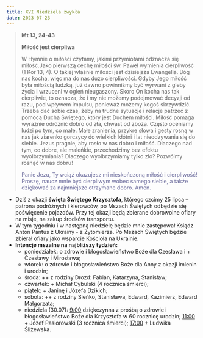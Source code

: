 ```yaml
---
title: XVI Niedziela zwykła
date: 2023-07-23
---
```


> **Mt 13, 24-43**
>
> **Miłość jest cierpliwa**
>
> W Hymnie o miłości czytamy, jakimi przymiotami odznacza się miłość.Jako pierwszą cechę miłości św. Paweł wymienia cierpliwość (1 Kor 13, 4). O takiej właśnie miłości jest dzisiejsza Ewangelia. Bóg nas kocha, więc ma do nas dużo cierpliwości. Gdyby Jego miłość była miłością ludzką, już dawno powinniśmy być wyrwani z gleby życia i wrzuceni w ogień nieugaszony. Skoro On kocha nas tak cierpliwie, to oznacza, że i my nie możemy podejmować decyzji od razu, pod wpływem impulsu, ponieważ możemy kogoś skrzywdzić. Trzeba dać sobie czas, żeby na trudne sytuacje i relacje patrzeć z pomocą Ducha Świętego, który jest Duchem miłości. Miłość pomaga wyraźnie odróżnić dobro od zła, chwast od zboża. Często oceniamy ludzi po tym, co małe. Małe zranienia, przykre słowa i gesty rosną w nas jak ziarenko gorczycy do wielkich kłótni i lat nieodzywania się do siebie. Jezus pragnie, aby rosło w nas dobro i miłość. Dlaczego nad tym, co dobre, ale maleńkie, przechodzimy bez efektu wyolbrzymiania? Dlaczego wyolbrzymiamy tylko zło? Pozwólmy rosnąć w nas dobru!
>
> <span style="color: #666699;">Panie Jezu, Ty wciąż okazujesz mi nieskończoną miłość i cierpliwość! Proszę, naucz mnie być cierpliwym wobec samego siebie, a także dziękować za najmniejsze otrzymane dobro. Amen.
> &nbsp;

- Dziś z okazji **święta Świętego Krzysztofa**, którego czcimy 25 lipca – patrona podróżnych i kierowców, po Mszach Świętych odbędzie się poświęcenie pojazdów. Przy tej okazji będą zbierane dobrowolne ofiary na misje, na zakup środków transportu.
 - W tym tygodniu i w następną niedzielę będzie mnie zastępował Ksiądz Anton Pantus z Ukrainy - z Żytomierza. Po Mszach Świętych będzie zbierał ofiary jako wsparcie Kościoła na Ukrainie.
- **Intencje mszalne na najbliższy tydzień:**
  - poniedziałek: o zdrowie i błogosławieństwo Boże dla Czesława i + Czesławy i Mirosława;
  - wtorek: o zdrowie i błogosławieństwo Boże dla Anny z okazji imienin i urodzin;
  - środa: ++ z rodziny Drozd: Fabian, Katarzyna, Stanisław;
  - czwartek: + Michał Cybulski (4 rocznica śmierci);
  - piątek: + Janinę i Józefa Dzikich;
  - sobota: ++ z rodziny Sieńko, Stanisława, Edward, Kazimierz, Edward Małgorzata;
  - niedziela (30.07): <u>9:00</u> dziękczynna z prośbą o zdrowie i błogosławieństwo Boże dla Krzysztofa w 60 rocznicę urodzin; <u>11:00</u> + Józef Pasiorowski (3 rocznica śmierci); <u>17:00</u> + Ludwika Śliżewska.

